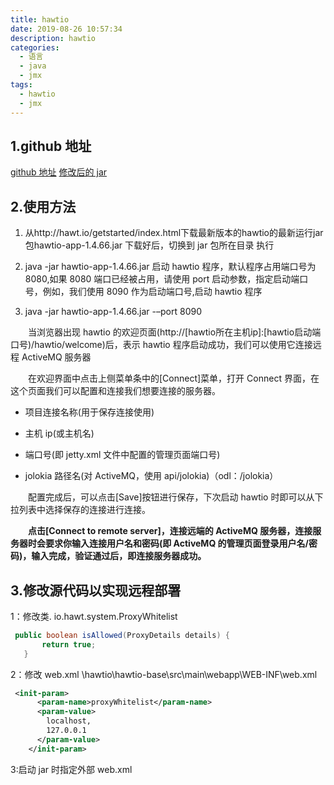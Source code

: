 ```yaml
---
title: hawtio
date: 2019-08-26 10:57:34
description: hawtio
categories:
  - 语言
  - java
  - jmx
tags:
  - hawtio
  - jmx
---
```


## 1.github 地址

[github 地址](https://github.com/hawtio/hawtio/tree/master/hawtio-app)
[修改后的 jar](https://github.com/jiangwei618/note/blob/master/%E8%AF%AD%E8%A8%80/java/jmx/hawtio-app-2.7-SNAPSHOT.jar)

## 2.使用方法

1. 从http://hawt.io/getstarted/index.html下载最新版本的hawtio的最新运行jar包hawtio-app-1.4.66.jar 下载好后，切换到 jar 包所在目录 执行

1. java -jar hawtio-app-1.4.66.jar
   启动 hawtio 程序，默认程序占用端口号为 8080,如果 8080 端口已经被占用，请使用 port 启动参数，指定启动端口号，例如，我们使用 8090 作为启动端口号,启动 hawtio 程序

1. java -jar hawtio-app-1.4.66.jar -–port 8090

&emsp;&emsp;当浏览器出现 hawtio 的欢迎页面(http://[hawtio所在主机ip]:[hawtio启动端口号)/hawtio/welcome)后，表示 hawtio 程序启动成功，我们可以使用它连接远程 ActiveMQ 服务器

&emsp;&emsp;在欢迎界面中点击上侧菜单条中的[Connect]菜单，打开 Connect 界面，在这个页面我们可以配置和连接我们想要连接的服务器。

- 项目连接名称(用于保存连接使用)

- 主机 ip(或主机名)

- 端口号(即 jetty.xml 文件中配置的管理页面端口号)

- jolokia 路径名(对 ActiveMQ，使用 api/jolokia)（odl：/jolokia）

&emsp;&emsp;配置完成后，可以点击[Save]按钮进行保存，下次启动 hawtio 时即可以从下拉列表中选择保存的连接进行连接。

&emsp;&emsp;**点击[Connect to remote server]，连接远端的 ActiveMQ 服务器，连接服务器时会要求你输入连接用户名和密码(即 ActiveMQ 的管理页面登录用户名/密码)，输入完成，验证通过后，即连接服务器成功。**

## 3.修改源代码以实现远程部署

1：修改类.
io.hawt.system.ProxyWhitelist

```java
 public boolean isAllowed(ProxyDetails details) {
       return true;
   }
```

2：修改 web.xml
\hawtio\hawtio-base\src\main\webapp\WEB-INF\web.xml

```xml
 <init-param>
      <param-name>proxyWhitelist</param-name>
      <param-value>
        localhost,
        127.0.0.1
      </param-value>
    </init-param>
```

3:启动 jar 时指定外部 web.xml
